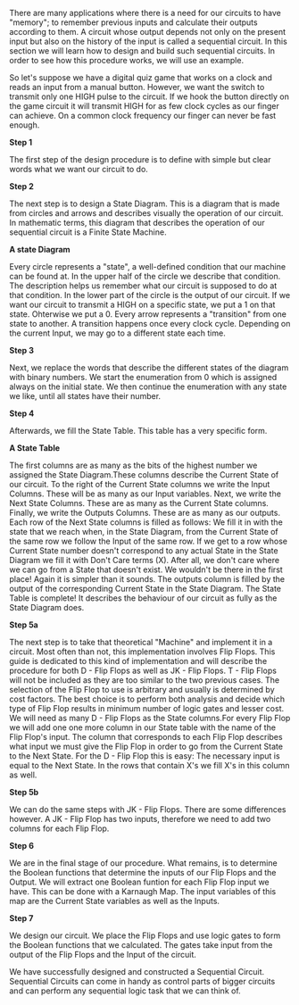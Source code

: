 There are many applications where there is a need for our circuits to have "memory"; to remember previous inputs and calculate their outputs according to them. A circuit whose output depends not only on the present input but also on the history of the input is called a sequential circuit. In this section we will learn how to design and build such sequential circuits.
In order to see how this procedure works, we will use an example.

So let's suppose we have a digital quiz game that works on a clock and reads an input from a manual button. However, we want the switch to transmit only one HIGH pulse to the circuit. If we hook the button directly on the game circuit it will transmit HIGH for as few clock cycles as our finger can achieve. On a common clock frequency our finger can never be fast enough.

**Step 1**

The first step of the design procedure is to define with simple but clear words what we want our circuit to do.

**Step 2**

The next step is to design a State Diagram. This is a diagram that is made from circles and arrows and describes visually the operation of our circuit. In mathematic terms, this diagram that describes the operation of our sequential circuit is a Finite State Machine.

**A state Diagram**

Every circle represents a "state", a well-defined condition that our machine can be found at.
In the upper half of the circle we describe that condition. The description helps us remember what our circuit is supposed to do at that condition.
In the lower part of the circle is the output of our circuit. If we want our circuit to transmit a HIGH on a specific state, we put a 1 on that state. Ohterwise we put a 0.
Every arrow represents a "transition" from one state to another. A transition happens once every clock cycle. Depending on the current Input, we may go to a different state each time.


**Step 3**

Next, we replace the words that describe the different states of the diagram with binary numbers. We start the enumeration from 0 which is assigned always on the initial state. We then continue the enumeration with any state we like, until all states have their number.


**Step 4**

Afterwards, we fill the State Table. This table has a very specific form.

**A State Table**

The first columns are as many as the bits of the highest number we assigned the State Diagram.These columns describe the Current State of our circuit.
To the right of the Current State columns we write the Input Columns. These will be as many as our Input variables.
Next, we write the Next State Columns. These are as many as the Current State columns.
Finally, we write the Outputs Columns. These are as many as our outputs.
Each row of the Next State columns is filled as follows: We fill it in with the state that we reach when, in the State Diagram, from the Current State of the same row we follow the Input of the same row. If we get to a row whose Current State number doesn't correspond to any actual State in the State Diagram we fill it with Don't Care terms (X). After all, we don't care where we can go from a State that doesn't exist. We wouldn't be there in the first place! Again it is simpler than it sounds.
The outputs column is filled by the output of the corresponding Current State in the State Diagram.
The State Table is complete! It describes the behaviour of our circuit as fully as the State Diagram does.


**Step 5a**

The next step is to take that theoretical "Machine" and implement it in a circuit. Most often than not, this implementation involves Flip Flops. This guide is dedicated to this kind of implementation and will describe the procedure for both D - Flip Flops as well as JK - Flip Flops. T - Flip Flops will not be included as they are too similar to the two previous cases. The selection of the Flip Flop to use is arbitrary and usually is determined by cost factors. The best choice is to perform both analysis and decide which type of Flip Flop results in minimum number of logic gates and lesser cost.
We will need as many D - Flip Flops as the State columns.For every Flip Flop we will add one one more column in our State table with the name of the Flip Flop's input. The column that corresponds to each Flip Flop describes what input we must give the Flip Flop in order to go from the Current State to the Next State. For the D - Flip Flop this is easy: The necessary input is equal to the Next State. In the rows that contain X's we fill X's in this column as well.


**Step 5b**

We can do the same steps with JK - Flip Flops. There are some differences however. A JK - Flip Flop has two inputs, therefore we need to add two columns for each Flip Flop.

**Step 6**

We are in the final stage of our procedure. What remains, is to determine the Boolean functions that determine the inputs of our Flip Flops and the Output. We will extract one Boolean funtion for each Flip Flop input we have. This can be done with a Karnaugh Map. The input variables of this map are the Current State variables as well as the Inputs.


**Step 7**

We design our circuit. We place the Flip Flops and use logic gates to form the Boolean functions that we calculated. The gates take input from the output of the Flip Flops and the Input of the circuit.

We have successfully designed and constructed a Sequential Circuit. Sequential Circuits can come in handy as control parts of bigger circuits and can perform any sequential logic task that we can think of. 